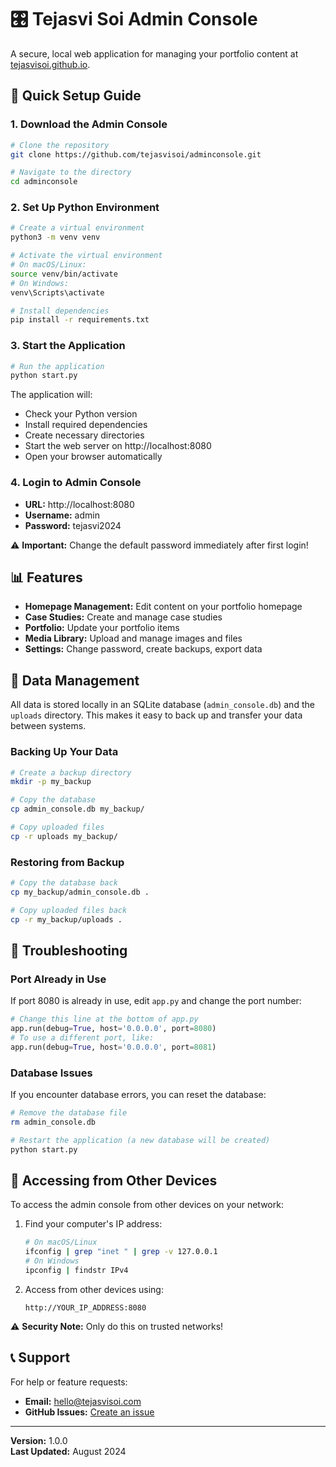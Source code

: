 # 🎛️ Tejasvi Soi Admin Console

A secure, local web application for managing your portfolio content at [tejasvisoi.github.io](https://tejasvisoi.github.io).

## 🚀 Quick Setup Guide

### 1. Download the Admin Console

```bash
# Clone the repository
git clone https://github.com/tejasvisoi/adminconsole.git

# Navigate to the directory
cd adminconsole
```

### 2. Set Up Python Environment

```bash
# Create a virtual environment
python3 -m venv venv

# Activate the virtual environment
# On macOS/Linux:
source venv/bin/activate
# On Windows:
venv\Scripts\activate

# Install dependencies
pip install -r requirements.txt
```

### 3. Start the Application

```bash
# Run the application
python start.py
```

The application will:
- Check your Python version
- Install required dependencies
- Create necessary directories
- Start the web server on http://localhost:8080
- Open your browser automatically

### 4. Login to Admin Console

- **URL:** http://localhost:8080
- **Username:** admin
- **Password:** tejasvi2024

⚠️ **Important:** Change the default password immediately after first login!

## 📊 Features

- **Homepage Management:** Edit content on your portfolio homepage
- **Case Studies:** Create and manage case studies
- **Portfolio:** Update your portfolio items
- **Media Library:** Upload and manage images and files
- **Settings:** Change password, create backups, export data

## 🔄 Data Management

All data is stored locally in an SQLite database (`admin_console.db`) and the `uploads` directory. This makes it easy to back up and transfer your data between systems.

### Backing Up Your Data

```bash
# Create a backup directory
mkdir -p my_backup

# Copy the database
cp admin_console.db my_backup/

# Copy uploaded files
cp -r uploads my_backup/
```

### Restoring from Backup

```bash
# Copy the database back
cp my_backup/admin_console.db .

# Copy uploaded files back
cp -r my_backup/uploads .
```

## 🔧 Troubleshooting

### Port Already in Use

If port 8080 is already in use, edit `app.py` and change the port number:

```python
# Change this line at the bottom of app.py
app.run(debug=True, host='0.0.0.0', port=8080)
# To use a different port, like:
app.run(debug=True, host='0.0.0.0', port=8081)
```

### Database Issues

If you encounter database errors, you can reset the database:

```bash
# Remove the database file
rm admin_console.db

# Restart the application (a new database will be created)
python start.py
```

## 📱 Accessing from Other Devices

To access the admin console from other devices on your network:

1. Find your computer's IP address:
   ```bash
   # On macOS/Linux
   ifconfig | grep "inet " | grep -v 127.0.0.1
   # On Windows
   ipconfig | findstr IPv4
   ```

2. Access from other devices using:
   ```
   http://YOUR_IP_ADDRESS:8080
   ```

⚠️ **Security Note:** Only do this on trusted networks!

## 📞 Support

For help or feature requests:
- **Email:** hello@tejasvisoi.com
- **GitHub Issues:** [Create an issue](https://github.com/tejasvisoi/adminconsole/issues)

---

**Version:** 1.0.0  
**Last Updated:** August 2024